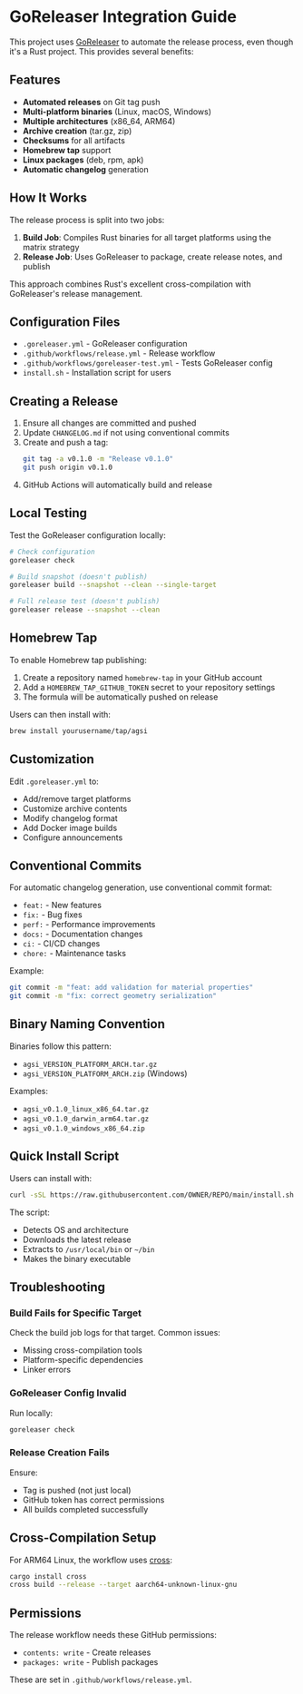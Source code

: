 # GoReleaser Integration Guide

This project uses [GoReleaser](https://goreleaser.com/) to automate the release process, even though it's a Rust project. This provides several benefits:

## Features

- **Automated releases** on Git tag push
- **Multi-platform binaries** (Linux, macOS, Windows)
- **Multiple architectures** (x86_64, ARM64)
- **Archive creation** (tar.gz, zip)
- **Checksums** for all artifacts
- **Homebrew tap** support
- **Linux packages** (deb, rpm, apk)
- **Automatic changelog** generation

## How It Works

The release process is split into two jobs:

1. **Build Job**: Compiles Rust binaries for all target platforms using the matrix strategy
2. **Release Job**: Uses GoReleaser to package, create release notes, and publish

This approach combines Rust's excellent cross-compilation with GoReleaser's release management.

## Configuration Files

- `.goreleaser.yml` - GoReleaser configuration
- `.github/workflows/release.yml` - Release workflow
- `.github/workflows/goreleaser-test.yml` - Tests GoReleaser config
- `install.sh` - Installation script for users

## Creating a Release

1. Ensure all changes are committed and pushed
2. Update `CHANGELOG.md` if not using conventional commits
3. Create and push a tag:
   ```bash
   git tag -a v0.1.0 -m "Release v0.1.0"
   git push origin v0.1.0
   ```
4. GitHub Actions will automatically build and release

## Local Testing

Test the GoReleaser configuration locally:

```bash
# Check configuration
goreleaser check

# Build snapshot (doesn't publish)
goreleaser build --snapshot --clean --single-target

# Full release test (doesn't publish)
goreleaser release --snapshot --clean
```

## Homebrew Tap

To enable Homebrew tap publishing:

1. Create a repository named `homebrew-tap` in your GitHub account
2. Add a `HOMEBREW_TAP_GITHUB_TOKEN` secret to your repository settings
3. The formula will be automatically pushed on release

Users can then install with:
```bash
brew install yourusername/tap/agsi
```

## Customization

Edit `.goreleaser.yml` to:
- Add/remove target platforms
- Customize archive contents
- Modify changelog format
- Add Docker image builds
- Configure announcements

## Conventional Commits

For automatic changelog generation, use conventional commit format:

- `feat:` - New features
- `fix:` - Bug fixes
- `perf:` - Performance improvements
- `docs:` - Documentation changes
- `ci:` - CI/CD changes
- `chore:` - Maintenance tasks

Example:
```bash
git commit -m "feat: add validation for material properties"
git commit -m "fix: correct geometry serialization"
```

## Binary Naming Convention

Binaries follow this pattern:
- `agsi_VERSION_PLATFORM_ARCH.tar.gz`
- `agsi_VERSION_PLATFORM_ARCH.zip` (Windows)

Examples:
- `agsi_v0.1.0_linux_x86_64.tar.gz`
- `agsi_v0.1.0_darwin_arm64.tar.gz`
- `agsi_v0.1.0_windows_x86_64.zip`

## Quick Install Script

Users can install with:
```bash
curl -sSL https://raw.githubusercontent.com/OWNER/REPO/main/install.sh | bash
```

The script:
- Detects OS and architecture
- Downloads the latest release
- Extracts to `/usr/local/bin` or `~/bin`
- Makes the binary executable

## Troubleshooting

### Build Fails for Specific Target

Check the build job logs for that target. Common issues:
- Missing cross-compilation tools
- Platform-specific dependencies
- Linker errors

### GoReleaser Config Invalid

Run locally:
```bash
goreleaser check
```

### Release Creation Fails

Ensure:
- Tag is pushed (not just local)
- GitHub token has correct permissions
- All builds completed successfully

## Cross-Compilation Setup

For ARM64 Linux, the workflow uses [cross](https://github.com/cross-rs/cross):

```bash
cargo install cross
cross build --release --target aarch64-unknown-linux-gnu
```

## Permissions

The release workflow needs these GitHub permissions:
- `contents: write` - Create releases
- `packages: write` - Publish packages

These are set in `.github/workflows/release.yml`.
